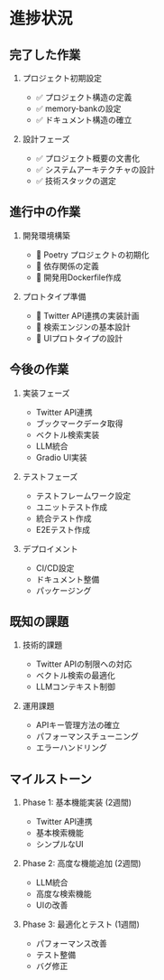 # 進捗状況

## 完了した作業
1. プロジェクト初期設定
   - ✅ プロジェクト構造の定義
   - ✅ memory-bankの設定
   - ✅ ドキュメント構造の確立

2. 設計フェーズ
   - ✅ プロジェクト概要の文書化
   - ✅ システムアーキテクチャの設計
   - ✅ 技術スタックの選定

## 進行中の作業
1. 開発環境構築
   - 🔄 Poetry プロジェクトの初期化
   - 🔄 依存関係の定義
   - 📝 開発用Dockerfile作成

2. プロトタイプ準備
   - 📝 Twitter API連携の実装計画
   - 📝 検索エンジンの基本設計
   - 📝 UIプロトタイプの設計

## 今後の作業
1. 実装フェーズ
   - Twitter API連携
   - ブックマークデータ取得
   - ベクトル検索実装
   - LLM統合
   - Gradio UI実装

2. テストフェーズ
   - テストフレームワーク設定
   - ユニットテスト作成
   - 統合テスト作成
   - E2Eテスト作成

3. デプロイメント
   - CI/CD設定
   - ドキュメント整備
   - パッケージング

## 既知の課題
1. 技術的課題
   - Twitter APIの制限への対応
   - ベクトル検索の最適化
   - LLMコンテキスト制御

2. 運用課題
   - APIキー管理方法の確立
   - パフォーマンスチューニング
   - エラーハンドリング

## マイルストーン
1. Phase 1: 基本機能実装 (2週間)
   - Twitter API連携
   - 基本検索機能
   - シンプルなUI

2. Phase 2: 高度な機能追加 (2週間)
   - LLM統合
   - 高度な検索機能
   - UIの改善

3. Phase 3: 最適化とテスト (1週間)
   - パフォーマンス改善
   - テスト整備
   - バグ修正 